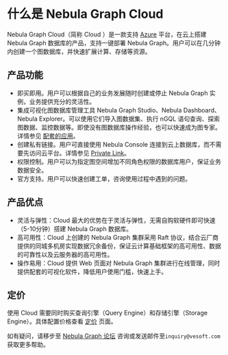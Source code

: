 # 什么是 Nebula Graph Cloud

Nebula Graph Cloud（简称 Cloud ）是一款支持 [Azure](https://azure.microsoft.com/zh-cn/) 平台，在云上搭建 Nebula Graph 数据库的产品，支持一键部署 Nebula Graph。用户可以在几分钟内创建一个图数据库，并快速扩展计算、存储等资源。

## 产品功能

- 即买即用。用户可以根据自己的业务发展随时创建或停止 Nebula Graph 实例，业务提供充分的灵活性。
- 集成可视化图数据库管理工具 Nebula Graph Studio、Nebula Dashboard、Nebula Explorer。可以使用它们导入图数据集、执行 nGQL 语句查询、探索图数据、监控数据等。即使没有图数据库操作经验，也可以快速成为图专家。详情参见 [配套的应用](../nebula-cloud/5.solution/5.1.supporting-application.md)。
- 创建私有链接。用户可直接使用 Nebula Console 连接到云上数据库，而不需要先访问云平台。详情参见 [Private Link](../nebula-cloud/5.solution/5.2.connection-configuration-and-use.md)。
- 权限控制。用户可以为指定图空间增加不同角色权限的数据库用户，保证业务数据安全。
- 官方支持。用户可以快速创建工单，咨询使用过程中遇到的问题。

## 产品优点

- 灵活与弹性：Cloud 最大的优势在于灵活与弹性，无需自购软硬件即可快速（5-10分钟）搭建 Nebula Graph 数据库。
- 高可用性：Cloud 上创建的 Nebula Graph 集群采用 Raft 协议，结合云厂商提供的同城多机房实现数据冗余备份，保证云计算基础框架的高可用性、数据的可靠性以及云服务器的高可用性。
- 操作易用：Cloud 提供 Web 页面对 Nebula Graph 集群进行在线管理，同时提供配套的可视化软件，降低用户使用门槛，快速上手。

## 定价

使用 Cloud 需要同时购买查询引擎（Query Engine）和存储引擎（Storage Engine）。具体配置价格查看 [定价](https://azuremarketplace.microsoft.com/en-us/marketplace/apps/vesoftcompanylimited1625556994617.nebula_graph_cloud-preview?tab=PlansAndPrice&flightCodes=12a1c403-ede2-4d77-a613-ec545dd441c2) 页面。

如有疑问，请移步至 [Nebula Graph 论坛](https://discuss.nebula-graph.com.cn/) 咨询或发送邮件至`inquiry@vesoft.com`获取更多帮助。